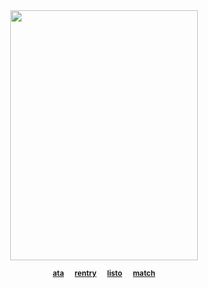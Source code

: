 <div align="center">
 

<img align="center" width="300" height="400" src="https://files.catbox.moe/qg1cff.png">

<div align="center"> 

<sub> [**ata**](https://inumaki.atabook.org/)⠀⠀[**rentry**](https://rentry.co/westjuniortiger)⠀⠀[**listo**](https://listography.com/cherrycloud)⠀⠀[**match**](https://rentry.co/cutestkitties)</sub>
